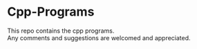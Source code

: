 # Cpp-Programs
This repo contains the cpp programs.<br/>
Any comments and suggestions are welcomed and appreciated.
